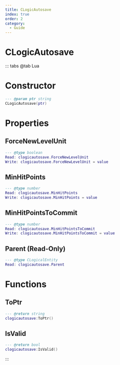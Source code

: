```yaml
---
title: CLogicAutosave
index: true
order: 2
category:
  - Guide
---
```


# CLogicAutosave

::: tabs
@tab Lua
# Constructor
```lua
--- @param ptr string
CLogicAutosave(ptr)
```
# Properties
## ForceNewLevelUnit 
```lua
--- @type boolean
Read: clogicautosave.ForceNewLevelUnit
Write: clogicautosave.ForceNewLevelUnit = value
```
## MinHitPoints 
```lua
--- @type number
Read: clogicautosave.MinHitPoints
Write: clogicautosave.MinHitPoints = value
```
## MinHitPointsToCommit 
```lua
--- @type number
Read: clogicautosave.MinHitPointsToCommit
Write: clogicautosave.MinHitPointsToCommit = value
```
## Parent (Read-Only)
```lua
--- @type CLogicalEntity
Read: clogicautosave.Parent
```
# Functions
## ToPtr
```lua
--- @return string
clogicautosave:ToPtr()
```
## IsValid
```lua
--- @return bool
clogicautosave:IsValid()
```

:::